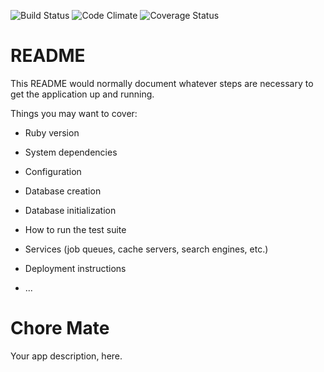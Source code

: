 ![Build Status](https://codeship.com/projects/jECgx3nej3BzH7gXZvtQ7aEKqIF8eBFGM/status?branch=master)
![Code Climate](https://codeclimate.com/github/cemple89/choremate.png)
![Coverage Status](https://coveralls.io/repos/cemple89/choremate/badge.png)

# README

This README would normally document whatever steps are necessary to get the
application up and running.

Things you may want to cover:

* Ruby version

* System dependencies

* Configuration

* Database creation

* Database initialization

* How to run the test suite

* Services (job queues, cache servers, search engines, etc.)

* Deployment instructions

* ...
# Chore Mate
Your app description, here.
